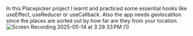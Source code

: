 In this Placepicker project I learnt and practiced some essential hooks like useEffect, useReducer or useCallback.
Also the app needs geolocatiton since the places are sorted out by how far are they from your location.
![Screen Recording 2025-05-14 at 3 29 33 PM (1)](https://github.com/user-attachments/assets/2fded8d7-5eee-4b03-bed4-5effb20358df)
